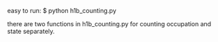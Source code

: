 easy to run:
$ python h1b_counting.py

there are two functions in h1b_counting.py for counting occupation and state separately.  
